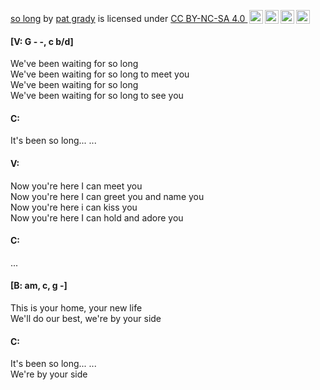 <p xmlns:cc="http://creativecommons.org/ns#" xmlns:dct="http://purl.org/dc/terms/">
  <a property="dct:title" rel="cc:attributionURL" href="https://github.com/iampatgrady/dad-rock/songs/so-long.md">so long</a> by 
  <a rel="cc:attributionURL dct:creator" property="cc:attributionName" href="https://github.com/iampatgrady">pat grady</a> is licensed under 
  <a href="https://creativecommons.org/licenses/by-nc-sa/4.0/?ref=chooser-v1" target="_blank" rel="license noopener noreferrer" style="display:inline-block;"> CC BY-NC-SA 4.0 <img style="height:22px!important;margin-left:3px;vertical-align:text-bottom;" src="https://mirrors.creativecommons.org/presskit/icons/cc.svg?ref=chooser-v1" alt=""><img style="height:22px!important;margin-left:3px;vertical-align:text-bottom;" src="https://mirrors.creativecommons.org/presskit/icons/by.svg?ref=chooser-v1" alt=""><img style="height:22px!important;margin-left:3px;vertical-align:text-bottom;" src="https://mirrors.creativecommons.org/presskit/icons/nc.svg?ref=chooser-v1" alt=""><img style="height:22px!important;margin-left:3px;vertical-align:text-bottom;" src="https://mirrors.creativecommons.org/presskit/icons/sa.svg?ref=chooser-v1" alt="">
  </a>
</p>

#### [V: G - -, c b/d]   
We've been waiting for so long  
We've been waiting for so long to meet you  
We've been waiting for so long  
We've been waiting for so long to see you  
  
#### C:  
It's been so long... ...  
  
#### V:  
Now you're here I can meet you  
Now you're here I can greet you and name you  
Now you're here i can kiss you  
Now you're here I can hold and adore you  
  
#### C:  
...  
  
#### [B: am, c, g -]  
This is your home, your new life  
We'll do our best, we're by your side  
  
#### C:  
It's been so long... ...  
We're by your side  
